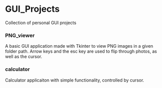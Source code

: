 # GUI_Projects
Collection of personal GUI projects


### PNG_viewer
A basic GUI application made with Tkinter to view PNG images in a given folder path. Arrow keys and the esc key are used to flip through photos, as well as the cursor.

### calculator
Calculator applicaiton with simple functionality, controlled by cursor.
